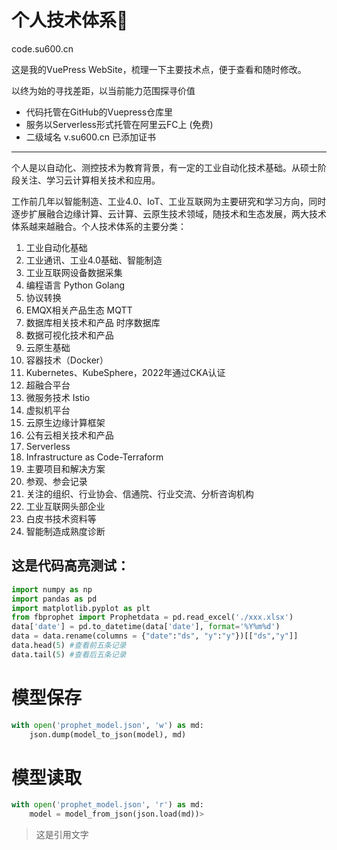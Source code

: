 # 个人技术体系🚀️
code.su600.cn

这是我的VuePress WebSite，梳理一下主要技术点，便于查看和随时修改。

以终为始的寻找差距，以当前能力范围探寻价值

- 代码托管在GitHub的Vuepress仓库里
- 服务以Serverless形式托管在阿里云FC上 (免费)
- 二级域名 v.su600.cn 已添加证书

---

个人是以自动化、测控技术为教育背景，有一定的工业自动化技术基础。从硕士阶段关注、学习云计算相关技术和应用。

工作前几年以智能制造、工业4.0、IoT、工业互联网为主要研究和学习方向，同时逐步扩展融合边缘计算、云计算、云原生技术领域，随技术和生态发展，两大技术体系越来越融合。个人技术体系的主要分类：

1. 工业自动化基础
2. 工业通讯、工业4.0基础、智能制造
3. 工业互联网设备数据采集
4. 编程语言 Python Golang
5. 协议转换
6. EMQX相关产品生态 MQTT
7. 数据库相关技术和产品 时序数据库
8. 数据可视化技术和产品
9. 云原生基础
10. 容器技术（Docker）
11. Kubernetes、KubeSphere，2022年通过CKA认证
12. 超融合平台
13. 微服务技术 Istio
14. 虚拟机平台
15. 云原生边缘计算框架
16. 公有云相关技术和产品
17. Serverless
18. Infrastructure as Code-Terraform
19. 主要项目和解决方案
20. 参观、参会记录
21. 关注的组织、行业协会、信通院、行业交流、分析咨询机构
22. 工业互联网头部企业
23. 白皮书技术资料等
24. 智能制造成熟度诊断

## 这是代码高亮测试：

```python
import numpy as np
import pandas as pd
import matplotlib.pyplot as plt
from fbprophet import Prophetdata = pd.read_excel('./xxx.xlsx')
data['date'] = pd.to_datetime(data['date'], format='%Y%m%d')
data = data.rename(columns = {"date":"ds", "y":"y"})[["ds","y"]]
data.head(5) #查看前五条记录
data.tail(5) #查看后五条记录
```

# 模型保存

```python
with open('prophet_model.json', 'w') as md:
    json.dump(model_to_json(model), md)
```

# 模型读取

```python
with open('prophet_model.json', 'r') as md:
    model = model_from_json(json.load(md))> 
```

> 这是引用文字
